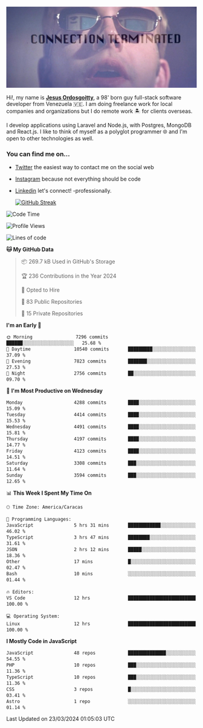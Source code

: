![hackers movie reference](./disconnected.jpg)

Hi!, my name is [**Jesus Ordosgoitty**](https://jodaz.dev), a 98' born guy full-stack software developer from Venezuela 🇻🇪. I am doing freelance work for local companies and organizations but I do remote work 🏝️ for clients overseas. 

I develop applications using Laravel and Node.js, with Postgres, MongoDB and React.js. I like to think of myself as a polyglot programmer 🌐 and I'm open to other technologies as well.

### You can find me on...

- [Twitter](https://twitter.com/jodaz_) the easiest way to contact me on the social web
- [Instagram](https://instagram.com/jodaz_) because not everything should be code
- [Linkedin](https://linkedin.com/in/jodaz) let's connect! -professionally.


    [![GitHub Streak](https://streak-stats.demolab.com?user=jodaz&theme=tokyonight)](https://git.io/streak-stats)

<!--START_SECTION:waka-->
![Code Time](http://img.shields.io/badge/Code%20Time-4%2C681%20hrs-blue)

![Profile Views](http://img.shields.io/badge/Profile%20Views-0-blue)

![Lines of code](https://img.shields.io/badge/From%20Hello%20World%20I%27ve%20Written-82.9%20million%20lines%20of%20code-blue)

**🐱 My GitHub Data** 

> 📦 269.7 kB Used in GitHub's Storage 
 > 
> 🏆 236 Contributions in the Year 2024
 > 
> 💼 Opted to Hire
 > 
> 📜 83 Public Repositories 
 > 
> 🔑 15 Private Repositories 
 > 
**I'm an Early 🐤** 

```text
🌞 Morning                7296 commits        ██████░░░░░░░░░░░░░░░░░░░   25.68 % 
🌆 Daytime                10540 commits       █████████░░░░░░░░░░░░░░░░   37.09 % 
🌃 Evening                7823 commits        ███████░░░░░░░░░░░░░░░░░░   27.53 % 
🌙 Night                  2756 commits        ██░░░░░░░░░░░░░░░░░░░░░░░   09.70 % 
```
📅 **I'm Most Productive on Wednesday** 

```text
Monday                   4288 commits        ████░░░░░░░░░░░░░░░░░░░░░   15.09 % 
Tuesday                  4414 commits        ████░░░░░░░░░░░░░░░░░░░░░   15.53 % 
Wednesday                4491 commits        ████░░░░░░░░░░░░░░░░░░░░░   15.81 % 
Thursday                 4197 commits        ████░░░░░░░░░░░░░░░░░░░░░   14.77 % 
Friday                   4123 commits        ████░░░░░░░░░░░░░░░░░░░░░   14.51 % 
Saturday                 3308 commits        ███░░░░░░░░░░░░░░░░░░░░░░   11.64 % 
Sunday                   3594 commits        ███░░░░░░░░░░░░░░░░░░░░░░   12.65 % 
```


📊 **This Week I Spent My Time On** 

```text
🕑︎ Time Zone: America/Caracas

💬 Programming Languages: 
JavaScript               5 hrs 31 mins       ████████████░░░░░░░░░░░░░   46.02 % 
TypeScript               3 hrs 47 mins       ████████░░░░░░░░░░░░░░░░░   31.61 % 
JSON                     2 hrs 12 mins       █████░░░░░░░░░░░░░░░░░░░░   18.36 % 
Other                    17 mins             █░░░░░░░░░░░░░░░░░░░░░░░░   02.47 % 
Bash                     10 mins             ░░░░░░░░░░░░░░░░░░░░░░░░░   01.44 % 

🔥 Editors: 
VS Code                  12 hrs              █████████████████████████   100.00 % 

💻 Operating System: 
Linux                    12 hrs              █████████████████████████   100.00 % 
```

**I Mostly Code in JavaScript** 

```text
JavaScript               48 repos            ██████████████░░░░░░░░░░░   54.55 % 
PHP                      10 repos            ███░░░░░░░░░░░░░░░░░░░░░░   11.36 % 
TypeScript               10 repos            ███░░░░░░░░░░░░░░░░░░░░░░   11.36 % 
CSS                      3 repos             █░░░░░░░░░░░░░░░░░░░░░░░░   03.41 % 
Astro                    1 repo              ░░░░░░░░░░░░░░░░░░░░░░░░░   01.14 % 
```




 Last Updated on 23/03/2024 01:05:03 UTC
<!--END_SECTION:waka-->
